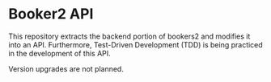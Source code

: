 # Booker2 API

This repository extracts the backend portion of bookers2 and modifies it into an API. Furthermore, Test-Driven Development (TDD) is being practiced in the development of this API.

Version upgrades are not planned. 
